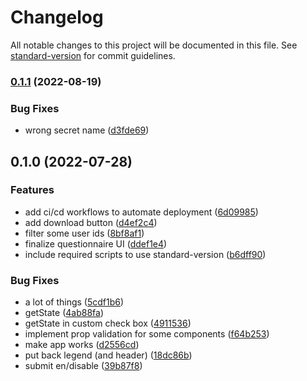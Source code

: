 # Changelog

All notable changes to this project will be documented in this file. See [standard-version](https://github.com/conventional-changelog/standard-version) for commit guidelines.

### [0.1.1](https://github.com/graasp/graasp-app-survey/compare/v0.1.0...v0.1.1) (2022-08-19)


### Bug Fixes

* wrong secret name ([d3fde69](https://github.com/graasp/graasp-app-survey/commit/d3fde690120b7f418d1d858d14aac509ec6fb73e))

## 0.1.0 (2022-07-28)


### Features

* add ci/cd workflows to automate deployment ([6d09985](https://github.com/graasp/graasp-app-survey/commit/6d09985ecceb6cbab99732eff3849648d31eafe2))
* add download button ([d4ef2c4](https://github.com/graasp/graasp-app-survey/commit/d4ef2c4f9232433ade841d1436bed22946ba98c8))
* filter some user ids ([8bf8af1](https://github.com/graasp/graasp-app-survey/commit/8bf8af120609e3ad87b426b60fdb7ebdd23c011f))
* finalize questionnaire UI ([ddef1e4](https://github.com/graasp/graasp-app-survey/commit/ddef1e451e72764feee573fdc0ce8a363902dda4))
* include required scripts to use standard-version ([b6dff90](https://github.com/graasp/graasp-app-survey/commit/b6dff90ada200942a1a28eba0e3e0e41653f4f30))


### Bug Fixes

* a lot of things ([5cdf1b6](https://github.com/graasp/graasp-app-survey/commit/5cdf1b62711d65c4677ecea712f397eded8b1354))
* getState ([4ab88fa](https://github.com/graasp/graasp-app-survey/commit/4ab88fa07fd74b5bb66bfca066de32d44a6a6f27))
* getState in custom check box ([4911536](https://github.com/graasp/graasp-app-survey/commit/4911536506d3d2a19c736cb17eb66a2849a963f8))
* implement prop validation for some components ([f64b253](https://github.com/graasp/graasp-app-survey/commit/f64b253c9540621b6145a4df419b57a38af38458))
* make app works ([d2556cd](https://github.com/graasp/graasp-app-survey/commit/d2556cd8f3d01eb956a519bfbb9a0fdb98bbd54f))
* put back legend (and header) ([18dc86b](https://github.com/graasp/graasp-app-survey/commit/18dc86bd1e91e1f3f7e7de27d1417193ac8aabc3))
* submit en/disable ([39b87f8](https://github.com/graasp/graasp-app-survey/commit/39b87f82d8c9d53342e3858110a1bee1518359fe))
